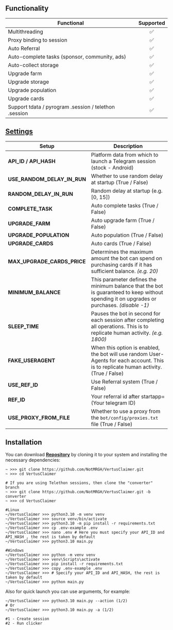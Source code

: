 ## Functionality
| Functional                                            | Supported |
|-------------------------------------------------------|:---------:|
| Multithreading                                        |     ✅     |
| Proxy binding to session                              |     ✅     |
| Auto Referral                                         |     ✅     |
| Auto-complete tasks (sponsor, community, ads)         |     ✅     |
| Auto-collect storage                                  |     ✅     |
| Upgrade farm                                          |     ✅     |
| Upgrade storage                                       |     ✅     |
| Upgrade population                                    |     ✅     |
| Upgrade cards                                         |     ✅     |
| Support tdata / pyrogram .session / telethon .session |     ✅     |

## [Settings](https://github.com/NotMRGH/VertusClaimer/blob/master/.env-example)
| Setup                       | Description                                                                                                                                |
|-----------------------------|--------------------------------------------------------------------------------------------------------------------------------------------|
| **API_ID / API_HASH**       | Platform data from which to launch a Telegram session (stock - Android)                                                                    |
| **USE_RANDOM_DELAY_IN_RUN** | Whether to use random delay at startup (True / False)                                                                                      |
| **RANDOM_DELAY_IN_RUN**     | Random delay at startup (e.g. [0, 15])                                                                                                     |
| **COMPLETE_TASK**           | Auto complete tasks (True / False)                                                                                                         |
| **UPGRADE_FARM**            | Auto upgrade farm (True / False)                                                                                                           |
| **UPGRADE_POPULATION**      | Auto population (True / False)                                                                                                             |
| **UPGRADE_CARDS**           | Auto cards (True / False)                                                                                                                  |
| **MAX_UPGRADE_CARDS_PRICE** | Determines the maximum amount the bot can spend on purchasing cards if it has sufficient balance. _(e.g. 20)_                              |
| **MINIMUM_BALANCE**         | This parameter defines the minimum balance that the bot is guaranteed to keep without spending it on upgrades or purchases. _(disable -1)_ |
| **SLEEP_TIME**              | Pauses the bot in second for each session after completing all operations. This is to replicate human activity. _(e.g. 1800)_              |
| **FAKE_USERAGENT**          | When this option is enabled, the bot will use random User-Agents for each account. This is to replicate human activity. (True / False)     |
| **USE_REF_ID**              | Use Referral system (True / False)                                                                                                         |
| **REF_ID**                  | Your referral id after startapp= (Your telegram ID)                                                                                        |
| **USE_PROXY_FROM_FILE**     | Whether to use a proxy from the `bot/config/proxies.txt` file (True / False)                                                               |

## Installation
You can download [**Repository**](https://github.com/NotMRGH/VertusClaimer) by cloning it to your system and installing the necessary dependencies:
```shell
~ >>> git clone https://github.com/NotMRGH/VertusClaimer.git
~ >>> cd VertusClaimer

# If you are using Telethon sessions, then clone the "converter" branch
~ >>> git clone https://github.com/NotMRGH/VertusClaimer.git -b converter
~ >>> cd VertusClaimer

#Linux
~/VertusClaimer >>> python3.10 -m venv venv
~/VertusClaimer >>> source venv/bin/activate
~/VertusClaimer >>> python3.10 -m pip install -r requirements.txt
~/VertusClaimer >>> cp .env-example .env
~/VertusClaimer >>> nano .env # Here you must specify your API_ID and API_HASH , the rest is taken by default
~/VertusClaimer >>> python3.10 main.py

#Windows
~/VertusClaimer >>> python -m venv venv
~/VertusClaimer >>> venv\Scripts\activate
~/VertusClaimer >>> pip install -r requirements.txt
~/VertusClaimer >>> copy .env-example .env
~/VertusClaimer >>> # Specify your API_ID and API_HASH, the rest is taken by default
~/VertusClaimer >>> python main.py
```

Also for quick launch you can use arguments, for example:
```shell
~/VertusClaimer >>> python3.10 main.py --action (1/2)
# Or
~/VertusClaimer >>> python3.10 main.py -a (1/2)

#1 - Create session
#2 - Run clicker
```
